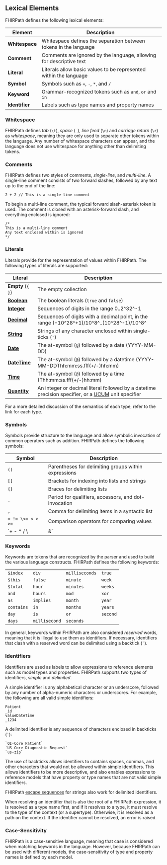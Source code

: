 ## Lexical Elements
FHIRPath defines the following lexical elements:

| Element | Description |
| --- | --- |
| **Whitespace** | Whitespace defines the separation between tokens in the language |
| **Comment** | Comments are ignored by the language, allowing for descriptive text |
| **Literal** | Literals allow basic values to be represented within the language |
| **Symbol** | Symbols such as `+`, `-`, `*`, and `/` |
| **Keyword** | Grammar-recognized tokens such as `and`, `or` and `in` |
| **Identifier** | Labels such as type names and property names |

### Whitespace
FHIRPath defines _tab_ (`\t`), _space_ (`` ``), _line feed_ (`\n`) and _carriage return_ (`\r`) as _whitespace_, meaning they are only used to separate other tokens within the language. Any number of whitespace characters can appear, and the language does not use whitespace for anything other than delimiting tokens.

### Comments
FHIRPath defines two styles of comments, _single-line_, and _multi-line_. A single-line comment consists of two forward slashes, followed by any text up to the end of the line:

```
2 + 2 // This is a single-line comment
```

To begin a multi-line comment, the typical forward slash-asterisk token is used. The comment is closed with an asterisk-forward slash, and everything enclosed is ignored:

```
/*
This is a multi-line comment
Any text enclosed within is ignored
*/
```

### Literals
Literals provide for the representation of values within FHIRPath. The following types of literals are supported:

| Literal | Description |
| --- | --- |
| **Empty** (`{ }`) | The empty collection |
| **[Boolean](#boolean)** | The boolean literals (`true` and `false`) |
| **[Integer](#integer)** | Sequences of digits in the range 0..2^32^-1 |
| **[Decimal](#decimal)** | Sequences of digits with a decimal point, in the range (-10^28^+1)/10^8^..(10^28^-1)/10^8^ |
| **[String](#string)** | Strings of any character enclosed within single-ticks (`'`) |
| **[Date](#date)** | The at-symbol (`@`) followed by a date (YYYY-MM-DD) |
| **[DateTime](#datetime)** | The at-symbol (`@`) followed by a datetime (YYYY-MM-DDThh:mm:ss.fff(+/-)hh:mm) |
| **[Time](#time)** | The at-symbol (`@`) followed by a time (Thh:mm:ss.fff(+/-)hh:mm) |
| **[Quantity](#quantity)** | An integer or decimal literal followed by a datetime precision specifier, or a [UCUM](#UCUM) unit specifier |

For a more detailed discussion of the semantics of each type, refer to the link for each type.

### Symbols
Symbols provide structure to the language and allow symbolic invocation of common operators such as addition. FHIRPath defines the following symbols:

| Symbol | Description |
| --- | --- |
| `()` | Parentheses for delimiting groups within expressions |
| `[]` | Brackets for indexing into lists and strings |
| `{}` | Braces for delimiting lists |
| `.` | Period for qualifiers, accessors, and dot-invocation |
| `,` | Comma for delimiting items in a syntactic list |
| `= != \<= < > >=` | Comparison operators for comparing values |
| `+ - * / \ | &` |

### Keywords
Keywords are tokens that are recognized by the parser and used to build the various language constructs. FHIRPath defines the following keywords:

|     |     |     |     |
| --- | --- | --- | --- |
| `$index` | `div` | `milliseconds` | `true` |
| `$this` | `false` | `minute` | `week` |
| `$total` | `hour` | `minutes` | `weeks` |
| `and` | `hours` | `mod` | `xor` |
| `as` | `implies` | `month` | `year` |
| `contains` | `in` | `months` | `years` |
| `day` | `is` | `or` | `second` |
| `days` | `millisecond` | `seconds` |  |

In general, keywords within FHIRPath are also considered _reserved_ words, meaning that it is illegal to use them as identifiers. If necessary, identifiers that clash with a reserved word can be delimited using a backtick (`` ` ``).

### Identifiers
Identifiers are used as labels to allow expressions to reference elements such as model types and properties. FHIRPath supports two types of identifiers, _simple_ and _delimited_.

A simple identifier is any alphabetical character or an underscore, followed by any number of alpha-numeric characters or underscores. For example, the following are all valid simple identifiers:

```
Patient
_id
valueDateTime
_1234
```

A delimited identifier is any sequence of characters enclosed in backticks (`` ` ``):

```
`QI-Core Patient`
`US-Core Diagnostic Request`
`us-zip`
```

The use of backticks allows identifiers to contains spaces, commas, and other characters that would not be allowed within simple identifiers. This allows identifiers to be more descriptive, and also enables expressions to reference models that have property or type names that are not valid simple identifiers.

FHIRPath [escape sequences](#string) for strings also work for delimited identifiers.

When resolving an identifier that is also the root of a FHIRPath expression, it is resolved as a type name first, and if it resolves to a type, it must resolve to the type of the context (or a supertype). Otherwise, it is resolved as a path on the context. If the identifier cannot be resolved, an error is raised.

### Case-Sensitivity
FHIRPath is a case-sensitive language, meaning that case is considered when matching keywords in the language. However, because FHIRPath can be used with different models, the case-sensitivity of type and property names is defined by each model.